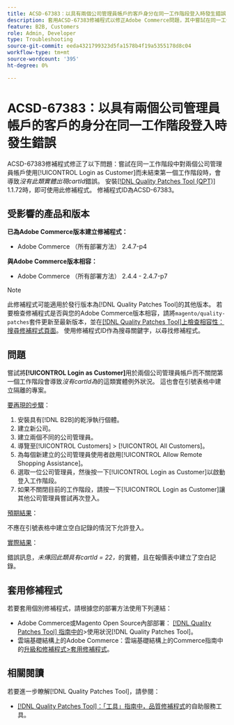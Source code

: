 ```yaml
---
title: ACSD-67383：以具有兩個公司管理員帳戶的客戶身分在同一工作階段登入時發生錯誤
description: 套用ACSD-67383修補程式以修正Adobe Commerce問題，其中嘗試在同一工作階段中對兩個公司管理員帳戶使用[!UICONTROL Login as Customer]而未結束第一個工作階段，會導致*無具有cartId*的此類實體錯誤。
feature: B2B, Customers
role: Admin, Developer
type: Troubleshooting
source-git-commit: eeda4321799323d5fa1578b4f19a5355178d8c04
workflow-type: tm+mt
source-wordcount: '395'
ht-degree: 0%

---
```



# ACSD-67383：以具有兩個公司管理員帳戶的客戶的身分在同一工作階段登入時發生錯誤

ACSD-67383修補程式修正了以下問題：嘗試在同一工作階段中對兩個公司管理員帳戶使用[!UICONTROL Login as Customer]而未結束第一個工作階段時，會導致&#x200B;*沒有此類實體出現cartId*&#x200B;錯誤。 安裝[[!DNL Quality Patches Tool (QPT)]](/help/tools/quality-patches-tool/quality-patches-tool-to-self-serve-quality-patches.md) 1.1.72時，即可使用此修補程式。 修補程式ID為ACSD-67383。

## 受影響的產品和版本

**已為Adobe Commerce版本建立修補程式：**

* Adobe Commerce （所有部署方法） 2.4.7-p4

**與Adobe Commerce版本相容：**

* Adobe Commerce （所有部署方法） 2.4.4 - 2.4.7-p7

>[!NOTE]
>
>此修補程式可能適用於發行版本為[!DNL Quality Patches Tool]的其他版本。 若要檢查修補程式是否與您的Adobe Commerce版本相容，請將`magento/quality-patches`套件更新至最新版本，並在[[!DNL Quality Patches Tool]上檢查相容性：搜尋修補程式頁面](https://experienceleague.adobe.com/tools/commerce-quality-patches/index.html?lang=zh-Hant)。 使用修補程式ID作為搜尋關鍵字，以尋找修補程式。

## 問題

嘗試將&#x200B;**[!UICONTROL Login as Customer]**&#x200B;用於兩個公司管理員帳戶而不關閉第一個工作階段會導致&#x200B;*沒有cartId為*&#x200B;的這類實體例外狀況。 這也會在引號表格中建立隔離的專案。

<u>要再現的步驟</u>：

1. 安裝具有[!DNL B2B]的乾淨執行個體。
1. 建立新公司。
1. 建立兩個不同的公司管理員。
1. 導覽至[!UICONTROL Customers] > [!UICONTROL All Customers]。
1. 為每個新建立的公司管理員使用者啟用[!UICONTROL Allow Remote Shopping Assistance]。
1. 選取一位公司管理員，然後按一下[!UICONTROL Login as Customer]以啟動登入工作階段。
1. 如果不關閉目前的工作階段，請按一下[!UICONTROL Login as Customer]讓其他公司管理員嘗試再次登入。

<u>預期結果</u>：

不應在引號表格中建立空白記錄的情況下允許登入。

<u>實際結果</u>：

錯誤訊息，*未傳回此類具有cartId = 22，*&#x200B;的實體，且在報價表中建立了空白記錄。

## 套用修補程式

若要套用個別修補程式，請根據您的部署方法使用下列連結：

* Adobe Commerce或Magento Open Source內部部署： [[!DNL Quality Patches Tool] 指南中的](/help/tools/quality-patches-tool/usage.md)>使用狀況[!DNL Quality Patches Tool]。
* 雲端基礎結構上的Adobe Commerce：雲端基礎結構上的Commerce指南中的[升級和修補程式>套用修補程式](https://experienceleague.adobe.com/docs/commerce-cloud-service/user-guide/develop/upgrade/apply-patches.html?lang=zh-Hant)。

## 相關閱讀

若要進一步瞭解[!DNL Quality Patches Tool]，請參閱：

* [[!DNL Quality Patches Tool]：「工具」指南中，品質修補程式](/help/tools/quality-patches-tool/quality-patches-tool-to-self-serve-quality-patches.md)的自助服務工具。
